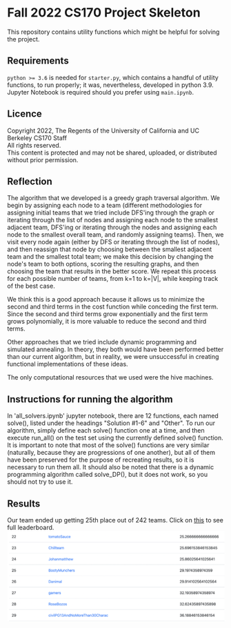 # Fall 2022 CS170 Project Skeleton
This repository contains utility functions which might be helpful for solving the project.

## Requirements
`python >= 3.6` is needed for `starter.py`, which contains a handful of utility functions, to run properly; it was, nevertheless, developed in python 3.9.  
Jupyter Notebook is required should you prefer using `main.ipynb`.

## Licence
Copyright 2022, The Regents of the University of California and UC Berkeley CS170 Staff  
All rights reserved.  
This content is protected and may not be shared, uploaded, or distributed without prior permission. 

## Reflection
The algorithm that we developed is a greedy graph traversal algorithm. We begin by assigning each node to a team (different methodologies for assigning initial teams that we tried include DFS'ing through the graph or iterating through the list of nodes and assigning each node to the smallest adjacent team, DFS'ing or iterating through the nodes and assigning each node to the smallest overall team, and randomly assigning teams). Then, we visit every node again (either by DFS or iterating through the list of nodes), and then reassign that node by choosing between the smallest adjacent team and the smallest total team; we make this decision by changing the node's team to both options, scoring the resulting graphs, and then choosing the team that results in the better score. We repeat this process for each possible number of teams, from k=1 to k=|V|, while keeping track of the best case.

We think this is a good approach because it allows us to minimize the second and third terms in the cost function while conceding the first term. Since the second and third terms grow exponentially and the first term grows polynomially, it is more valuable to reduce the second and third terms.

Other approaches that we tried include dynamic programming and simulated annealing. In theory, they both would have been performed better than our current algorithm, but in reality, we were unsuccessful in creating functional implementations of these ideas.

The only computational resources that we used were the hive machines.

## Instructions for running the algorithm
In 'all_solvers.ipynb' jupyter notebook, there are 12 functions, each named solve(), listed under the headings "Solution #1-6" and "Other". To run our algorithm, simply define each solve() function one at a time, and then execute run_all() on the test set using the currently defined solve() function. It is important to note that most of the solve() functions are very similar (naturally, because they are progressions of one another), but all of them have been preserved for the purpose of recreating results, so it is necessary to run them all. It should also be noted that there is a dynamic programming algorithm called solve_DP(), but it does not work, so you should not try to use it.

## Results
Our team ended up getting 25th place out of 242 teams. Click on [this](CS_170_Leaderboard.pdf) to see full leaderboard.
![leaderboard](leaderboard.png)
